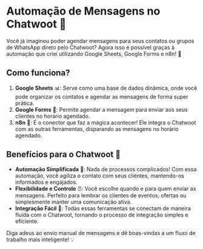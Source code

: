# Automação de Mensagens no Chatwoot 🚀

Você já imaginou poder agendar mensagens para seus contatos ou grupos de WhatsApp direto pelo Chatwoot? Agora isso é possível graças à automação que criei utilizando Google Sheets, Google Forms e n8n! 🎯

## Como funciona?
1. **Google Sheets** 📊: Serve como uma base de dados dinâmica, onde você pode organizar os contatos e agendar as mensagens de forma super prática.
2. **Google Forms** 📝: Permite agendar a mensagem para enviar aos seus clientes no horario agendado.
3. **n8n** 🔗: É o conector que faz a mágica acontecer! Ele integra o Chatwoot com as outras ferramentas, disparando as mensagens no horário agendado.

## Benefícios para o Chatwoot 🌟
- **Automação Simplificada** 🤖: Nada de processos complicados! Com essa automação, você agiliza o contato com seus clientes, mantendo-os informados e engajados.
- **Flexibilidade e Controle** ⏰: Você escolhe quando e para quem enviar as mensagens. Perfeito para lembrar os clientes de eventos, ofertas ou simplesmente manter uma comunicação ativa.
- **Integração Fácil** 🔄: Todas essas ferramentas se conectam de maneira fluida com o Chatwoot, tornando o processo de integração simples e eficiente.

Diga adeus ao envio manual de mensagens e dê boas-vindas a um fluxo de trabalho mais inteligente! 💡

